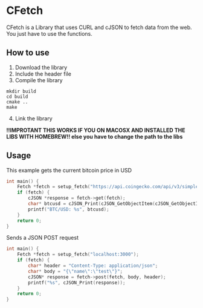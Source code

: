 # CFetch
CFetch is a Library that uses CURL and cJSON to fetch data from the web. You just have to use the functions.

## How to use
1. Download the library
2. Include the header file
3. Compile the library
```
mkdir build
cd build
cmake ..
make
```
4. Link the library

**!!IMPROTANT THIS WORKS IF YOU ON MACOSX AND INSTALLED THE LIBS WITH HOMEBREW!!
else you have to change the path to the libs**
## Usage
This example gets the current bitcoin price in USD
```c
int main() {
    Fetch *fetch = setup_fetch("https://api.coingecko.com/api/v3/simple/price?ids=bitcoin&vs_currencies=usd");
    if (fetch) {
        cJSON *response = fetch->get(fetch);
        char* btcusd = cJSON_Print(cJSON_GetObjectItem(cJSON_GetObjectItem(cJSON_GetObjectItem(response, "data"), "bitcoin"), "usd"));
        printf("BTC/USD: %s", btcusd);
    }
    return 0;
}
```
Sends a JSON POST request
```c
int main() {
    Fetch *fetch = setup_fetch("localhost:3000");
    if (fetch) {
        char* header = "Content-Type: application/json";
        char* body = "{\"name\":\"test\"}";
        cJSON* response = fetch->post(fetch, body, header);
        printf("%s", cJSON_Print(response));
    }
    return 0;
}
```